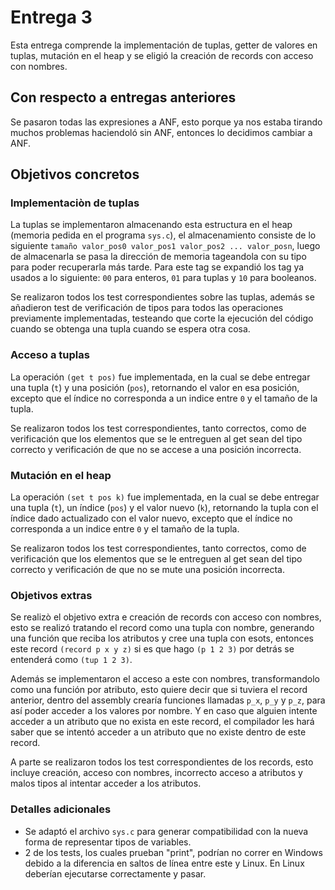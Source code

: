# Entrega 3
Esta entrega comprende la implementación de tuplas, getter de valores en tuplas, mutación en el heap y se eligió la creación de records con acceso con nombres.


## Con respecto a entregas anteriores

Se pasaron todas las expresiones a ANF, esto porque ya nos estaba tirando muchos problemas haciendoló sin ANF, entonces lo decidimos cambiar a ANF.

## Objetivos concretos
### Implementaciòn de tuplas
La tuplas se implementaron almacenando esta estructura en el heap (memoria pedida en el programa `sys.c`), el almacenamiento consiste de lo siguiente `tamaño valor_pos0 valor_pos1 valor_pos2 ... valor_posn`, luego de almacenarla se pasa la dirección de memoria tageandola con su tipo para poder recuperarla más tarde. Para este tag se expandió los tag ya usados a lo siguiente: `00` para enteros, `01` para tuplas y `10` para booleanos.

Se realizaron todos los test correspondientes sobre las tuplas, además se añadieron test de verificación de tipos para todos las operaciones previamente implementadas, testeando que corte la ejecución del código cuando se obtenga una tupla cuando se espera otra cosa.

### Acceso a tuplas
La operación `(get t pos)` fue implementada, en la cual se debe entregar una tupla (`t`) y una posición (`pos`), retornando el valor en esa posición, excepto que el índice no corresponda a un indice entre `0` y el tamaño de la tupla.

Se realizaron todos los test correspondientes, tanto correctos, como de verificación que los elementos que se le entreguen al get sean del tipo correcto y verificación de que no se accese a una posición incorrecta.

### Mutación en el heap
La operación `(set t pos k)` fue implementada, en la cual se debe entregar una tupla (`t`), un índice (`pos`) y el valor nuevo (`k`), retornando la tupla con el índice dado actualizado con el valor nuevo, excepto que el índice no corresponda a un indice entre `0` y el tamaño de la tupla.

Se realizaron todos los test correspondientes, tanto correctos, como de verificación que los elementos que se le entreguen al get sean del tipo correcto y verificación de que no se mute una posición incorrecta.

### Objetivos extras

Se realizò el objetivo extra e creación de records con acceso con nombres, esto se realizó tratando el record como una tupla con nombre, generando una función que reciba los atributos y cree una tupla con esots, entonces este record `(record p x y z)` si es que hago `(p 1 2 3)` por detrás se entenderá como `(tup 1 2 3)`. 

Además se implementaron el acceso a este con nombres, transformandolo como una función por atributo, esto quiere decir que si tuviera el record anterior, dentro del assembly crearía funciones llamadas `p_x`, `p_y` y `p_z`, para así poder acceder a los valores por nombre. Y en caso que alguien intente acceder a un atributo que no exista en este record, el compilador les hará saber que se intentó acceder a un atributo que no existe dentro de este record.

A parte se realizaron todos los test correspondientes de los records, esto incluye creación, acceso con nombres, incorrecto acceso a atributos y malos tipos al intentar acceder a los atributos.

### Detalles adicionales
- Se adaptó el archivo `sys.c` para generar compatibilidad con la nueva forma de representar tipos de variables.
- 2 de los tests, los cuales prueban "print", podrían no correr en Windows debido a la diferencia en saltos de línea entre este y Linux. En Linux deberían ejecutarse correctamente y pasar.
